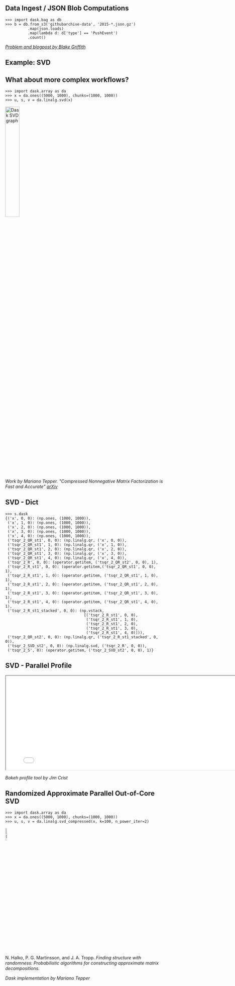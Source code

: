 ## Data Ingest / JSON Blob Computations

    >>> import dask.bag as db
    >>> b = db.from_s3('githubarchive-data', '2015-*.json.gz')
              .map(json.loads)
              .map(lambda d: d['type'] == 'PushEvent')
              .count()

[*Problem and blogpost by Blake Griffith*](continuum.io/blog/dask-distributed-cluster)


## Example: SVD


## What about more complex workflows?

    >>> import dask.array as da
    >>> x = da.ones((5000, 1000), chunks=(1000, 1000))
    >>> u, s, v = da.linalg.svd(x)

<a href="images/dask-svd.png">
  <img src="images/dask-svd.png" alt="Dask SVD graph" width="30%">
</a>

*Work by Mariano Tepper.  "Compressed Nonnegative Matrix Factorization is Fast
and Accurate" [arXiv](http://arxiv.org/abs/1505.04650)*


## SVD - Dict

    >>> s.dask
    {('x', 0, 0): (np.ones, (1000, 1000)),
     ('x', 1, 0): (np.ones, (1000, 1000)),
     ('x', 2, 0): (np.ones, (1000, 1000)),
     ('x', 3, 0): (np.ones, (1000, 1000)),
     ('x', 4, 0): (np.ones, (1000, 1000)),
     ('tsqr_2_QR_st1', 0, 0): (np.linalg.qr, ('x', 0, 0)),
     ('tsqr_2_QR_st1', 1, 0): (np.linalg.qr, ('x', 1, 0)),
     ('tsqr_2_QR_st1', 2, 0): (np.linalg.qr, ('x', 2, 0)),
     ('tsqr_2_QR_st1', 3, 0): (np.linalg.qr, ('x', 3, 0)),
     ('tsqr_2_QR_st1', 4, 0): (np.linalg.qr, ('x', 4, 0)),
     ('tsqr_2_R', 0, 0): (operator.getitem, ('tsqr_2_QR_st2', 0, 0), 1),
     ('tsqr_2_R_st1', 0, 0): (operator.getitem,('tsqr_2_QR_st1', 0, 0), 1),
     ('tsqr_2_R_st1', 1, 0): (operator.getitem, ('tsqr_2_QR_st1', 1, 0), 1),
     ('tsqr_2_R_st1', 2, 0): (operator.getitem, ('tsqr_2_QR_st1', 2, 0), 1),
     ('tsqr_2_R_st1', 3, 0): (operator.getitem, ('tsqr_2_QR_st1', 3, 0), 1),
     ('tsqr_2_R_st1', 4, 0): (operator.getitem, ('tsqr_2_QR_st1', 4, 0), 1),
     ('tsqr_2_R_st1_stacked', 0, 0): (np.vstack,
                                       [('tsqr_2_R_st1', 0, 0),
                                        ('tsqr_2_R_st1', 1, 0),
                                        ('tsqr_2_R_st1', 2, 0),
                                        ('tsqr_2_R_st1', 3, 0),
                                        ('tsqr_2_R_st1', 4, 0)])),
     ('tsqr_2_QR_st2', 0, 0): (np.linalg.qr, ('tsqr_2_R_st1_stacked', 0, 0)),
     ('tsqr_2_SVD_st2', 0, 0): (np.linalg.svd, ('tsqr_2_R', 0, 0)),
     ('tsqr_2_S', 0): (operator.getitem, ('tsqr_2_SVD_st2', 0, 0), 1)}


## SVD - Parallel Profile

<iframe src="../svd.profile.html"
        marginwidth="0"
        marginheight="0" scrolling="no" width="800"
        height="300"></iframe>

*Bokeh profile tool by Jim Crist*


## Randomized Approximate Parallel Out-of-Core SVD

    >>> import dask.array as da
    >>> x = da.ones((5000, 1000), chunks=(1000, 1000))
    >>> u, s, v = da.linalg.svd_compressed(x, k=100, n_power_iter=2)

<a href="images/dask-svd-random.png">
<img src="images/dask-svd-random.png"
     alt="Dask graph for random SVD"
     width="10%" >
</a>

N. Halko, P. G. Martinsson, and J. A. Tropp.
*Finding structure with randomness: Probabilistic algorithms for
constructing approximate matrix decompositions.*

*Dask implementation by Mariano Tepper*
